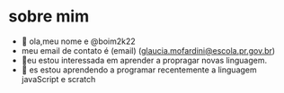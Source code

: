 # sobre mim

- 👋 ola,meu nome e @boim2k22
- meu email de contato é (email) (glaucia.mofardini@escola.pr.gov.br)
- 👀eu estou interessada em aprender a propragar novas linguagem.
- 🌱 es estou aprendendo a programar recentemente a linguagem javaScript e scratch


